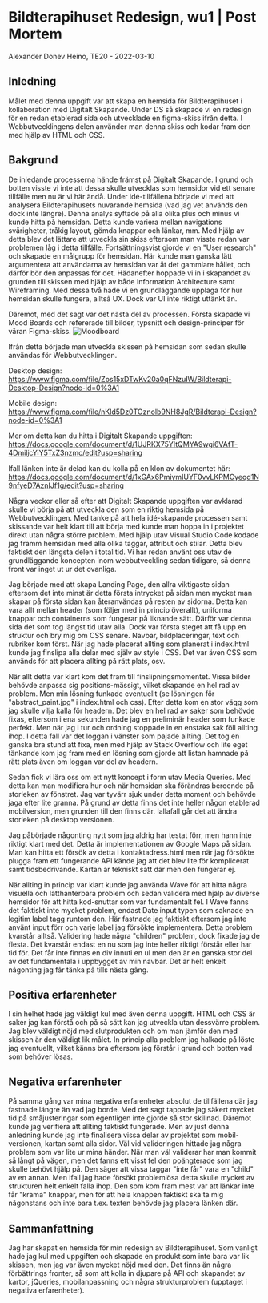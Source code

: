 # Bildterapihuset Redesign, wu1  | Post Mortem 

Alexander Donev Heino, TE20 - 2022-03-10

## Inledning
Målet med denna uppgift var att skapa en hemsida för Bildterapihuset i kollaboration med Digitalt Skapande. Under DS så skapade vi en redesign för en redan etablerad sida och utvecklade en figma-skiss ifrån detta. I Webbutvecklingens delen använder man denna skiss och kodar fram den med hjälp av HTML och CSS.

## Bakgrund
De inledande processerna hände främst på Digitalt Skapande. I grund och botten visste vi inte att dessa skulle utvecklas som hemsidor vid ett senare tillfälle men nu är vi här ändå. Under idé-tillfällena började vi med att analysera Bildterapihusets nuvarande hemsida (vad jag vet används den dock inte längre). Denna analys syftade på alla olika plus och minus vi kunde hitta på hemsidan. Detta kunde variera mellan navigations svårigheter, tråkig layout, gömda knappar och länkar, mm. Med hjälp av detta blev det lättare att utveckla sin skiss eftersom man visste redan var problemen låg i detta tillfälle. Fortsättningsvist gjorde vi en "User research" och skapade en målgrupp för hemsidan. Här kunde man ganska lätt argumentera att användarna av hemsidan var åt det gammlare hållet, och därför bör den anpassas för det. Hädanefter hoppade vi in i skapandet av grunden till skissen med hjälp av både Information Architecture samt Wireframing. Med dessa två hade vi en grundläggande upplaga för hur hemsidan skulle fungera, alltså UX. Dock var UI inte riktigt uttänkt än. 

Däremot, med det sagt var det nästa del av processen. Första skapade vi Mood Boards och refererade till bilder, typsnitt och design-principer för våran Figma-skiss.
![Moodboard](/assets/images/moodboard.png)

Ifrån detta började man utveckla skissen på hemsidan som sedan skulle användas för Webbutvecklingen.

Desktop design: https://www.figma.com/file/Zos15xDTwKv20a0qFNzuIW/Bildterapi-Desktop-Design?node-id=0%3A1

Mobile design: https://www.figma.com/file/nKld5Dz0TOznolb9NH8JgR/Bildterapi-Design?node-id=0%3A1

Mer om detta kan du hitta i Digitalt Skapande uppgiften: https://docs.google.com/document/d/1UJRKX75YItQMYA9wgi6VAfT-4DmiljcYiY5TxZ3nzmc/edit?usp=sharing

Ifall länken inte är delad kan du kolla på en klon av dokumentet här: https://docs.google.com/document/d/1xGAx6PmiymIUYF0vvLKPMCyeqd1N9nfyeD7AznIJf1g/edit?usp=sharing

Några veckor eller så efter att Digitalt Skapande uppgiften var avklarad skulle vi börja på att utveckla den som en riktig hemsida på Webbutvecklingen. Med tanke på att hela idé-skapande processen samt skissande var helt klart till att börja med kunde man hoppa in i projektet direkt utan några större problem. Med hjälp utav Visual Studio Code kodade jag framm hemsidan med alla olika taggar, attribut och stilar. Detta blev faktiskt den längsta delen i total tid. Vi har redan använt oss utav de grundläggande koncepten inom webbutveckling sedan tidigare, så denna front var inget ut ur det ovanliga. 

Jag började med att skapa Landing Page, den allra viktigaste sidan eftersom det inte minst är detta första intrycket på sidan men mycket man skapar på första sidan kan återanvändas på resten av sidorna. Detta kan vara allt mellan header (som följer med in princip överallt), uniforma knappar och containerns som fungerar på liknande sätt. Därför var denna sida det som tog längst tid utav alla. Dock var första steget att få upp en struktur och bry mig om CSS senare. Navbar, bildplaceringar, text och rubriker kom först. När jag hade placerat allting som planerat i index.html kunde jag finslipa alla delar med själv av style i CSS. Det var även CSS som används för att placera allting på rätt plats, osv.

När allt detta var klart kom det fram till finslipningsmomentet. Vissa bilder behövde anpassa sig positions-mässigt, vilket skapande en hel rad av problem. Men min lösning funkade eventuellt (se lösningen för "abstract_paint.jpg" i index.html och css). Efter detta kom en stor vägg som jag skulle vilja kalla för headern. Det blev en hel rad av saker som behövde fixas, eftersom i ena sekunden hade jag en preliminär header som funkade perfekt. Men när jag i tur och ordning stoppade in en enstaka sak föll allting ihop. I detta fall var det loggan i vänster som pajade allting. Det tog en ganska bra stund att fixa, men med hjälp av Stack Overflow och lite eget tänkande kom jag fram med en lösning som gjorde att listan hamnade på rätt plats även om loggan var del av headern.

Sedan fick vi lära oss om ett nytt koncept i form utav Media Queries. Med detta kan man modifiera hur och när hemsidan ska förändras beroende på storleken av fönstret. Jag var tyvärr sjuk under detta moment och behövde jaga efter lite granna. På grund av detta finns det inte heller någon etablerad mobilversion, men grunden till den finns där. Iallafall går det att ändra storleken på desktop versionen.

Jag påbörjade någonting nytt som jag aldrig har testat förr, men hann inte riktigt klart med det. Detta är implementationen av Google Maps på sidan. Man kan hitta ett försök av detta i kontaktadress.html men när jag försökte plugga fram ett fungerande API kände jag att det blev lite för komplicerat samt tidsbedrivande. Kartan är tekniskt sätt där men den fungerar ej.

När allting in princip var klart kunde jag använda Wave för att hitta några visuella och lätthanterbara problem och sedan validera med hjälp av diverse hemsidor för att hitta kod-snuttar som var fundamentalt fel. I Wave fanns det faktiskt inte mycket problem, endast Date input typen som saknade en legitim label tagg runtom den. Här fastnade jag faktiskt eftersom jag inte använt input förr och varje label jag försökte implementera. Detta problem kvarstår alltså. Validering hade några "children" problem, dock fixade jag de flesta. Det kvarstår endast en nu som jag inte heller riktigt förstår eller har tid för. Det får inte finnas en div innuti en ul men den är en ganska stor del av det fundamentala i uppbygget av min navbar. Det är helt enkelt någonting jag får tänka på tills nästa gång.

## Positiva erfarenheter
I sin helhet hade jag väldigt kul med även denna uppgift. HTML och CSS är saker jag kan förstå och på så sätt kan jag utveckla utan dessvärre problem. Jag blev väldigt nöjd med slutprodukten och om man jämför den med skissen är den väldigt lik målet. In princip alla problem jag halkade på löste jag eventuellt, vilket känns bra eftersom jag förstår i grund och botten vad som behöver lösas.

## Negativa erfarenheter
På samma gång var mina negativa erfarenheter absolut de tillfällena där jag fastnade längre än vad jag borde. Med det sagt tappade jag säkert mycket tid på småjusteringar som egentligen inte gjorde så stor skillnad. Däremot kunde jag verifiera att allting faktiskt fungerade. Men av just denna anledning kunde jag inte finalisera vissa delar av projektet som mobil-versionen, kartan samt alla sidor. Väl vid valideringen hittade jag några problem som var lite ur mina händer. När man väl validerar har man kommit så långt på vägen, men det fanns ett visst fel den poängterade som jag skulle behövt hjälp på. Den säger att vissa taggar "inte får" vara en "child" av en annan. Men ifall jag hade försökt problemlösa detta skulle mycket av strukturen helt enkelt falla ihop. Den som kom fram mest var att länkar inte får "krama" knappar, men för att hela knappen faktiskt ska ta mig någonstans och inte bara t.ex. texten behövde jag placera länken där. 

## Sammanfattning
Jag har skapat en hemsida för min redesign av Bildterapihuset. Som vanligt hade jag kul med uppgiften och skapade en produkt som inte bara var lik skissen, men jag var även mycket nöjd med den. Det finns än några förbättrings fronter, så som att kolla in djupare på API och skapandet av kartor, jQueries, mobilanpassning och några strukturproblem (upptaget i negativa erfarenheter).

